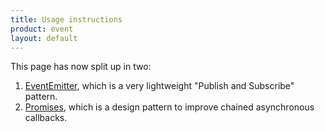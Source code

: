 ```yaml
---
title: Usage instructions
product: event
layout: default
---
```


This page has now split up in two:

1. [EventEmitter][1], which is a very lightweight "Publish and Subscribe" pattern.
2. [Promises][2], which is a design pattern to improve chained asynchronous callbacks.

[1]: /event/eventemitter/
[2]: /event/promise/
